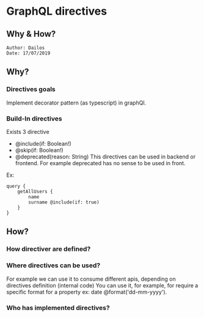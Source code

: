 # GraphQL directives
## Why & How?

```
Author: Dailos
Date: 17/07/2019
```

## Why?
### Directives goals
Implement decorator pattern (as typescript) in graphQl.

### Build-In directives
Exists 3 directive 
* @include(if: Boolean!)
* @skip(if: Boolean!)
* @deprecated(reason: String)
This directives can be used in backend or frontend. For example deprecated has no sense to be used in front.

Ex:
```
query {
    getAllUsers {
        name
        surname @include(if: true)
    }
}

```

## How?
### How directiver are defined?

### Where directives can be used?
For example we can use it to consume different apis, depending on directives definition (internal code)
You can use it, for example, for require a specific format for a property ex: date @format('dd-mm-yyyy').

### Who has implemented directives?
